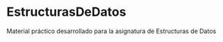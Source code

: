 EstructurasDeDatos
==================

Material práctico desarrollado para la asignatura de Estructuras de Datos 
